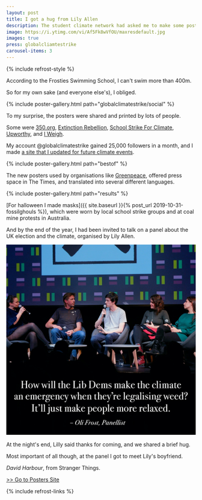 ```yaml
---
layout: post
title: I got a hug from Lily Allen
description: The student climate network had asked me to make some posters.
image: https://i.ytimg.com/vi/Af5Fk8wVfOU/maxresdefault.jpg
images: true
press: globalcliamtestrike
carousel-items: 3
---
```


{% include refrost-style %}

According to the Frosties Swimming School, I can't swim more than 400m.

So for my own sake (and everyone else's), I obliged.

{% include poster-gallery.html path="globalclimatestrike/social" %}

To my surprise, the posters were shared and printed by lots of people.

Some were [350.org](https://twitter.com/350/status/1173310522596438017), [Extinction Rebellion](https://www.instagram.com/p/B2W62tAnf63/?utm_source=ig_web_copy_link), [School Strike For Climate](https://www.instagram.com/p/B2dpJwPAZuq/?utm_source=ig_web_copy_link), [Upworthy](https://www.instagram.com/p/B2oKK7PARL5/?utm_source=ig_web_copy_link), and [I Weigh](https://www.instagram.com/p/B2gtSTinqOv/?utm_source=ig_web_copy_link).

My account @globalclimatestrike gained 25,000 followers in a month, and I made [a site that I updated for future climate events](/posters).

{% include poster-gallery.html path="bestof" %}

The new posters used by organisations like [Greenpeace](https://www.instagram.com/p/B5XqpxPjSU8/), offered press space in The Times, and translated into several different languages.

{% include poster-gallery.html path="results" %}

[For halloween I made masks]({{ site.baseurl }}{% post_url 2019-10-31-fossilghouls %}), which were worn by local school strike groups and at coal mine protests in Australia.

And by the end of the year, I had been invited to talk on a panel about the UK election and the climate, organised by Lily Allen.

![](/blog/panel.jpg)

At the night's end, Lilly said thanks for coming, and we shared a brief hug.

Most important of all though, at the panel I got to meet Lily's boyfriend.

*David Harbour*, from Stranger Things.



[>> Go to Posters Site](/posters)

{% include refrost-links %}
